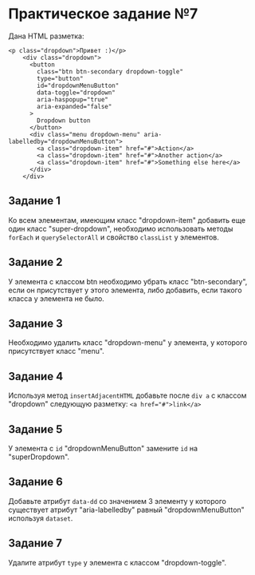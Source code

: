 # Практическое задание №7

Дана HTML разметка:

```
<p class="dropdown">Привет :)</p>
    <div class="dropdown">
      <button
        class="btn btn-secondary dropdown-toggle"
        type="button"
        id="dropdownMenuButton"
        data-toggle="dropdown"
        aria-haspopup="true"
        aria-expanded="false"
      >
        Dropdown button
      </button>
      <div class="menu dropdown-menu" aria-labelledby="dropdownMenuButton">
        <a class="dropdown-item" href="#">Action</a>
        <a class="dropdown-item" href="#">Another action</a>
        <a class="dropdown-item" href="#">Something else here</a>
      </div>
    </div>
```

## Задание 1

Ко всем элементам, имеющим класс "dropdown-item" добавить еще один класс "super-dropdown", необходимо использовать методы `forEach` и `querySelectorAll` и свойство `classList` у элементов.

## Задание 2

У элемента с классом btn необходимо убрать класс "btn-secondary", если он присутствует у этого элемента, либо добавить, если такого класса у элемента не было.

## Задание 3

Необходимо удалить класс "dropdown-menu" у элемента, у которого присутствует класс "menu".

## Задание 4

Используя метод `insertAdjacentHTML` добавьте после `div a` с классом "dropdown" следующую разметку:
`<a href="#">link</a>`

## Задание 5

У элемента с `id` "dropdownMenuButton" замените `id` на "superDropdown".

## Задание 6

Добавьте атрибут `data-dd` со значением 3 элементу у которого существует атрибут "aria-labelledby" равный "dropdownMenuButton" используя `dataset`.

## Задание 7

Удалите атрибут `type` у элемента с классом "dropdown-toggle".
